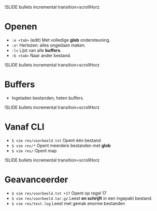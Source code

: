 !SLIDE bullets incremental transition=scrollHorz
# Openen #
* `:e <tab>` (edit) Met volledige **glob** ondersteuning.
* `:e!` Herlezen: alles ongedaan maken.
* `:ls` Lijst van alle **buffers**.
* `:b <tab>` Naar ander bestand.

!SLIDE bullets incremental transition=scrollHorz
# Buffers #
* Ingeladen bestanden, heten buffers.

!SLIDE bullets incremental transition=scrollHorz
# Vanaf CLI #
* `$ vim res/voorbeeld.txt` Opent één bestand
* `$ vim res/*` Opent meerdere bestanden met **glob**
* `$ vim res/` Opent map

!SLIDE bullets incremental transition=scrollHorz
# Geavanceerder #
* `$ vim res/voorbeeld.txt +17` Opent op regel 17
* `$ vim res/voorbeeld.tar.gz` Leest **en schrijft** in een ingepakt bestand.
* `$ vim res/test.log` Leest met gemak enorme bestanden
